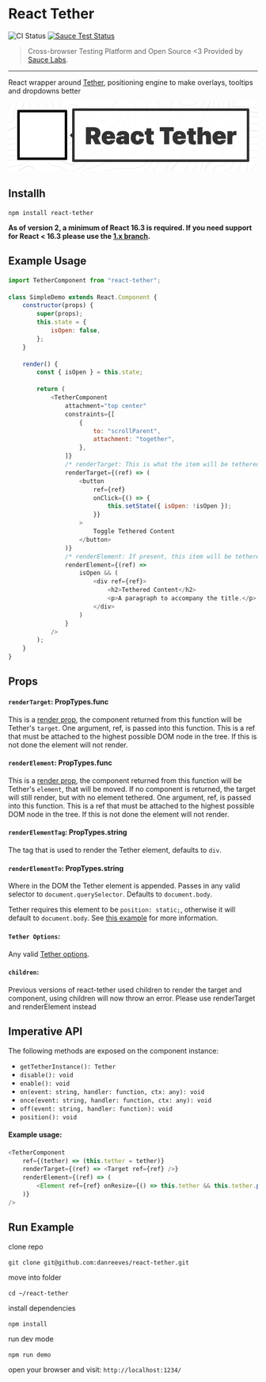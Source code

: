 # React Tether

![CI Status](https://github.com/github/docs/actions/workflows/main.yml/badge.svg)
[![Sauce Test Status](https://app.saucelabs.com/buildstatus/react-tether)](https://app.saucelabs.com/u/react-tether)

> Cross-browser Testing Platform and Open Source <3 Provided by [Sauce Labs](https://saucelabs.com/).

---

React wrapper around [Tether](https://github.com/shipshapecode/tether), positioning engine to make overlays, tooltips and dropdowns better

![React Tether](images/tether-header.png)

## Installh

`npm install react-tether`

**As of version 2, a minimum of React 16.3 is required. If you need support for React < 16.3 please use the [1.x branch](https://github.com/danreeves/react-tether/tree/1.x).**

## Example Usage

```javascript
import TetherComponent from "react-tether";

class SimpleDemo extends React.Component {
	constructor(props) {
		super(props);
		this.state = {
			isOpen: false,
		};
	}

	render() {
		const { isOpen } = this.state;

		return (
			<TetherComponent
				attachment="top center"
				constraints={[
					{
						to: "scrollParent",
						attachment: "together",
					},
				]}
				/* renderTarget: This is what the item will be tethered to, make sure to attach the ref */
				renderTarget={(ref) => (
					<button
						ref={ref}
						onClick={() => {
							this.setState({ isOpen: !isOpen });
						}}
					>
						Toggle Tethered Content
					</button>
				)}
				/* renderElement: If present, this item will be tethered to the the component returned by renderTarget */
				renderElement={(ref) =>
					isOpen && (
						<div ref={ref}>
							<h2>Tethered Content</h2>
							<p>A paragraph to accompany the title.</p>
						</div>
					)
				}
			/>
		);
	}
}
```

## Props

#### `renderTarget`: PropTypes.func

This is a [render prop](https://reactjs.org/docs/render-props.html), the component returned from this function will be Tether's `target`. One argument, ref, is passed into this function. This is a ref that must be attached to the highest possible DOM node in the tree. If this is not done the element will not render.

#### `renderElement`: PropTypes.func

This is a [render prop](https://reactjs.org/docs/render-props.html), the component returned from this function will be Tether's `element`, that will be moved. If no component is returned, the target will still render, but with no element tethered. One argument, ref, is passed into this function. This is a ref that must be attached to the highest possible DOM node in the tree. If this is not done the element will not render.

#### `renderElementTag`: PropTypes.string

The tag that is used to render the Tether element, defaults to `div`.

#### `renderElementTo`: PropTypes.string

Where in the DOM the Tether element is appended. Passes in any valid selector to `document.querySelector`. Defaults to `document.body`.

Tether requires this element to be `position: static;`, otherwise it will default to `document.body`. See [this example](https://danreeves.github.io/react-tether/tests/renderelementto/) for more information.

#### `Tether Options`:

Any valid [Tether options](https://tetherjs.dev/#usage).

#### `children`:

Previous versions of react-tether used children to render the target and component, using children will now throw an error. Please use renderTarget and renderElement instead

## Imperative API

The following methods are exposed on the component instance:

- `getTetherInstance(): Tether`
- `disable(): void`
- `enable(): void`
- `on(event: string, handler: function, ctx: any): void`
- `once(event: string, handler: function, ctx: any): void`
- `off(event: string, handler: function): void`
- `position(): void`

#### Example usage:

```javascript
<TetherComponent
	ref={(tether) => (this.tether = tether)}
	renderTarget={(ref) => <Target ref={ref} />}
	renderElement={(ref) => (
		<Element ref={ref} onResize={() => this.tether && this.tether.position()} />
	)}
/>
```

## Run Example

clone repo

`git clone git@github.com:danreeves/react-tether.git`

move into folder

`cd ~/react-tether`

install dependencies

`npm install`

run dev mode

`npm run demo`

open your browser and visit: `http://localhost:1234/`
